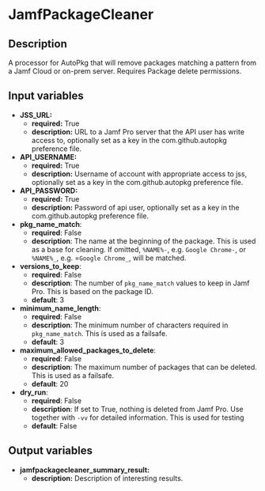 # JamfPackageCleaner

## Description

A processor for AutoPkg that will remove packages matching a pattern from a Jamf Cloud or on-prem server. Requires Package delete permissions.

## Input variables

- **JSS_URL:**
  - **required:** True
  - **description:** URL to a Jamf Pro server that the API user has write access to, optionally set as a key in the com.github.autopkg preference file.
- **API_USERNAME:**
  - **required:** True
  - **description:** Username of account with appropriate access to jss, optionally set as a key in the com.github.autopkg preference file.
- **API_PASSWORD:**
  - **required:** True
  - **description:** Password of api user, optionally set as a key in the com.github.autopkg preference file.
- **pkg_name_match**:
  - **required**: False
  - **description**: The name at the beginning of the package. This is used as a base for cleaning. If omitted, `%NAME%-`, e.g. `Google Chrome-`, or `%NAME%_`, e.g. =`Google Chrome_`, will be matched.
- **versions_to_keep**:
  - **required**: False
  - **description**: The number of `pkg_name_match` values to keep in Jamf Pro. This is based on the package ID.
  - **default**: 3
- **minimum_name_length**:
  - **required**: False
  - **description**: The minimum number of characters required in `pkg_name_match`. This is used as a failsafe.
  - **default**: 3
- **maximum_allowed_packages_to_delete**:
  - **required**: False
  - **description**: The maximum number of packages that can be deleted. This is used as a failsafe.
  - **default**: 20
- **dry_run**:
  - **required**: False
  - **description**: If set to True, nothing is deleted from Jamf Pro. Use together with `-vv` for detailed information. This is used for testing
  - **default**: False

## Output variables

- **jamfpackagecleaner_summary_result:**
  - **description:** Description of interesting results.
